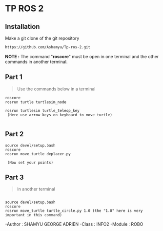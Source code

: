 # TP ROS 2

## Installation

Make a git clone of the git repository
```sh
https://github.com/Ashamyu/Tp-ros-2.git
```

**NOTE :** The command "**roscore**" must be open in one terminal and the other commands in another terminal.
## Part 1

>Use the commands below in a terminal
```
roscore
rosrun turtle turtlesim_node

rosrun turtlesim turtle_teleop_key
 (Here use arrow keys on keyboard to move turtle)
 
```

## Part 2
```
source devel/setup.bash
roscore
rosrun move_turtle deplacer.py

 (Now set your points)
```

## Part 3
>In another terminal
```

source devel/setup.bash
roscore
rosrun move_turtle turtle_circle.py 1.0 (the "1.0" here is very important in this command)

```


-Author : SHAMYU GEORGE ADRIEN
-Class : INFO2
-Module : ROBO




